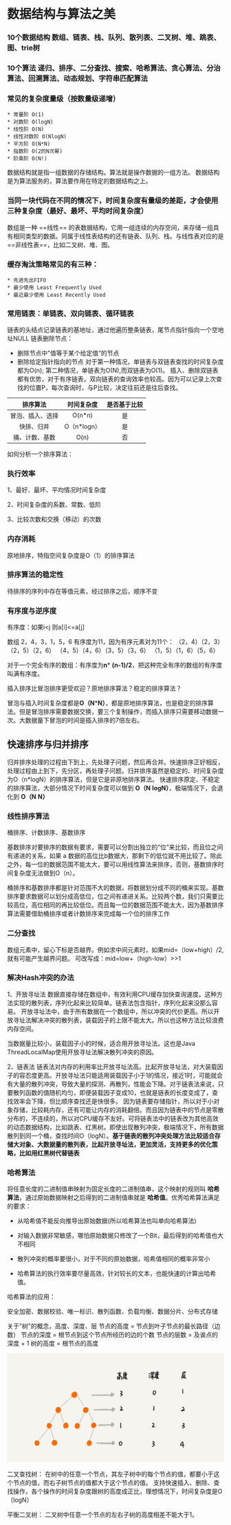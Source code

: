 # 数据结构与算法之美

### 10个数据结构 数组、链表、栈、队列、散列表、二叉树、堆、跳表、图、trie树
### 10个算法 递归、排序、二分查找、搜索、哈希算法、贪心算法、分治算法、回溯算法、动态规划、字符串匹配算法

### 常见的复杂度量级（按数量级递增）
    * 常量阶 O(1)
    * 对数阶 O(logN)
    * 线性阶 O(N)
    * 线性对数阶 O(NlogN)
    * 平方阶 O(N*N)
    * 指数阶 O(2的N次幂)
    * 阶乘阶 O(N!)

数据结构就是指一组数据的存储结构。算法就是操作数据的一组方法。
数据结构是为算法服务的，算法要作用在特定的数据结构之上。

### 当同一块代码在不同的情况下，时间复杂度有量级的差距，才会使用三种复杂度（最好、最坏、平均时间复杂度）

数组是一种 ==线性== 的表数据结构，它用一组连续的内存空间，来存储一组具有相同类型的数据。同属于线性表结构的还有链表、队列、栈。与线性表对应的是 ==非线性表==，比如二叉树、堆、图。

### 缓存淘汰策略常见的有三种：
    * 先进先出FIFO
    * 最少使用 Least Frequently Used
    * 最近最少使用 Least Recently Used

### 常用链表：单链表、双向链表、循环链表
链表的头结点记录链表的基地址，通过他遍历整条链表，尾节点指针指向一个空地址NULL
链表删除节点：
* 删除节点中”值等于某个给定值“的节点
* 删除给定指针指向的节点
对于第一种情况，单链表与双链表查找的时间复杂度都为O(n);
第二种情况，单链表为O(N),而双链表为O(1)。
插入、删除双链表都有优势，对于有序链表，双向链表的查询效率也较高。因为可以记录上次查找的位置P，每次查询时，与P比较，决定往前还是往后查找。

|     排序算法     | 时间复杂度  | 是否基于比较 |
| :--------------: | :---------: | :----------: |
| 冒泡、插入、选择 |   O(n*n)    |      是      |
|    快排、归并    | O（n*logn） |      是      |
|  捅、计数、基数  |    O(n)     |      否      |

如何分析一个排序算法：
### 执行效率
1、最好、最坏、平均情况时间复杂度

2、时间复杂度的系数、常数、低阶

3、比较次数和交换（移动）的次数
### 内存消耗
原地排序，特指空间复杂度是O（1）的排序算法
### 排序算法的稳定性
待排序的序列中存在等值元素，经过排序之后，顺序不变

### 有序度与逆序度
有序度：如果i<j 则a[i]<=a[j]

数组 2，4，3，1，5，6 有序度为11，因为有序元素对为11个：
（2，4）（2，3）（2，5）（2，6）
（4，5）（4，6）（3，5）（3，6）
（1，5）（1，6）（5，6）

对于一个完全有序的数组：有序度为**n*** **(n-1)/2**，把这种完全有序的数组的有序度叫满有序度。




插入排序比冒泡排序更受欢迎？原地排序算法？稳定的排序算法？

冒泡与插入时间复杂度都是**O（N*****N）**，都是原地排序算法，也是稳定的排序算法。但是冒泡排序需要数据交换，要三个复制操作，而插入排序只需要移动数据一次。大数据量下冒泡的时间是插入排序的7倍左右。

## 快速排序与归并排序
归并排序处理的过程由下到上，先处理子问题，然后再合并。快速排序正好相反，处理过程由上到下，先分区，再处理子问题。归并排序虽然是稳定的、时间复杂度为O（n*logN）的排序算法，但是它是非原地排序算法。
快速排序原定、不稳定的排序算法，大部分情况下时间复杂度可以做到 **O（N** **logN）**，极端情况下，会退化到 **O（N** **N）**

### 线性排序算法

桶排序、计数排序、基数排序

基数排序对要排序的数据有要求，需要可以分割出独立的“位”来比较，而且位之间有递进的关系，如果 a 数据的高位比b数据大，那剩下的低位就不用比较了。除此之外，每一位的数据范围不能太大，要可以用线性算法来排序，否则，基数排序时间复杂度无法做到O（n）。

桶排序和基数排序都是针对范围不大的数据，将数据划分成不同的桶来实现。基数排序要求数据可以划分成高低位，位之间有递进关系。比较两个数，我们只需要比较高位，高位相同的再比较低位。而且每一位的数据范围不能太大，因为基数排序算法需要借助桶排序或者计数排序来完成每一个位的排序工作

### 二分查找
数组元素中，留心下标是否越界。例如求中间元素时，如果mid=（low+high）/2,就有可能产生越界问题。
可改写成：mid=low+（high-low）>>1

### 解决Hash冲突的办法
1、开放寻址法
数据直接存储在数组中，有效利用CPU缓存加快查询速度。这种方法实现的散列表，序列化起来比较简单。链表法包含指针，序列化起来没那么容易。
开放寻址法中，由于所有数据在一个数组中，所以冲突的代价更高。所以开放寻址法解决冲突的散列表，装载因子的上限不能太大。所以也这种方法比较浪费内存空间。

当数据量比较小，装载因子小的时候，适合用开放寻址法。这也是Java ThreadLocalMap使用开放寻址法解决散列冲突的原因。

2、链表法
链表法对内存的利用率比开放寻址法高。比起开放寻址法，对大装载因子的容忍度更高。开放寻址法只能适用装载因子小于1的情况，接近1时，可能就会有大量的散列冲突，导致大量的探测、再散列，性能会下降。对于链表法来说，只要散列函数的值随机均匀，即便装载因子变成10，也就是链表的长度变成了，查找效率会下降，但比顺序查找还是快很多。
因为链表要存储指针，所以对于小对象存储，比较耗内存，还有可能让内存的消耗翻倍。而且因为链表中的节点是零散分布的，不连续的，所以对CPU缓存不友好。可将链表法中的链表改为其他高效的动态数据结构，比如跳表、红黑树。即使出现散列冲突，极端情况下，所有数据散列到同一个桶，查找时间O（logN）。**基于链表的散列冲突处理方法比较适合存储大对象、大数据量的散列表，比起开放寻址法，更加灵活，支持更多的优化策略，比如用红黑树代替链表**

### 哈希算法

将任意长度的二进制值串映射为固定长度的二进制值串，这个映射的规则叫 **哈希算法**，通过原始数据映射之后得到的二进制值串就是 **哈希值**。优秀哈希算法满足的要求：

- 从哈希值不能反向推导出原始数据(所以哈希算法也叫单向哈希算法)

- 对输入数据非常敏感，哪怕原始数据只修改了一个Bit，最后得到的哈希值也大不相同

- 散列冲突的概率要很小，对于不同的原始数据，哈希值相同的概率非常小

- 哈希算法的执行效率要尽量高效，针对较长的文本，也能快速的计算出哈希值。

  

哈希算法的应用：

安全加密、数据校验、唯一标识、散列函数、负载均衡、数据分片、分布式存储

关于"树"的概念，高度、深度、层
节点的高度 = 节点到叶子节点的最长路径（边数）
节点的深度 = 根节点到这个节点所经历的边的个数
节点的层数 = 及诶点的深度 + 1
树的高度 = 根节点的高度

![树](../images/tree.jpg)

二叉查找树：
在树中的任意一个节点，其左子树中的每个节点的值，都要小于这个节点的值，而右子树节点的值都大于这个节点的值。
支持快速插入、删除、查找操作，各个操作的时间复杂度跟树的高度成正比，理想情况下，时间复杂度是O（logN）

平衡二叉树：
二叉树中任意一个节点的左右子树的高度相差不能大于1。


